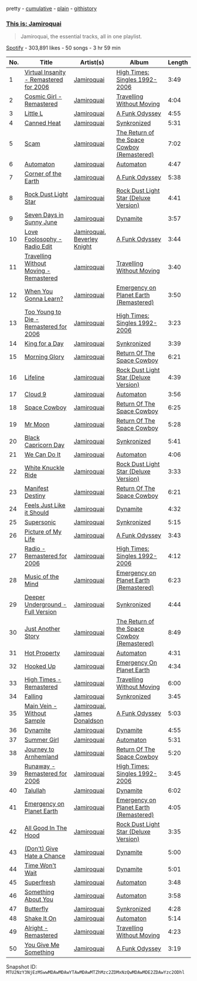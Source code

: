 pretty - [cumulative](/playlists/cumulative/37i9dQZF1DX9OTdoPfdJpF.md) - [plain](/playlists/plain/37i9dQZF1DX9OTdoPfdJpF) - [githistory](https://github.githistory.xyz/mackorone/spotify-playlist-archive/blob/main/playlists/plain/37i9dQZF1DX9OTdoPfdJpF)

### [This is: Jamiroquai](https://open.spotify.com/playlist/37i9dQZF1DX9OTdoPfdJpF)

> Jamiroquai, the essential tracks, all in one playlist.

[Spotify](https://open.spotify.com/user/spotify) - 303,891 likes - 50 songs - 3 hr 59 min

| No. | Title | Artist(s) | Album | Length |
|---|---|---|---|---|
| 1 | [Virtual Insanity \- Remastered for 2006](https://open.spotify.com/track/48mLJqRZT17Q4bQWbDI8j9) | [Jamiroquai](https://open.spotify.com/artist/6J7biCazzYhU3gM9j1wfid) | [High Times: Singles 1992\-2006](https://open.spotify.com/album/0AeQDkYveHw8A74PGBHXVN) | 3:49 |
| 2 | [Cosmic Girl \- Remastered](https://open.spotify.com/track/3nrVwwePAYIRzUNH9ig6mO) | [Jamiroquai](https://open.spotify.com/artist/6J7biCazzYhU3gM9j1wfid) | [Travelling Without Moving](https://open.spotify.com/album/39j0mP1Vx1zRKMLMHhybw3) | 4:04 |
| 3 | [Little L](https://open.spotify.com/track/5sS4g0adkAUXvLJHQ1i2kj) | [Jamiroquai](https://open.spotify.com/artist/6J7biCazzYhU3gM9j1wfid) | [A Funk Odyssey](https://open.spotify.com/album/2M50cB74zAc1lQNlrlYHxY) | 4:55 |
| 4 | [Canned Heat](https://open.spotify.com/track/2u5woInaGB7YASEd1CwGBJ) | [Jamiroquai](https://open.spotify.com/artist/6J7biCazzYhU3gM9j1wfid) | [Synkronized](https://open.spotify.com/album/0rfXEWU67NngRYE58q1aMO) | 5:31 |
| 5 | [Scam](https://open.spotify.com/track/4T8x2UtKR68KNODo133T5c) | [Jamiroquai](https://open.spotify.com/artist/6J7biCazzYhU3gM9j1wfid) | [The Return of the Space Cowboy \(Remastered\)](https://open.spotify.com/album/3emhnEQ76nUUehouSvnGxk) | 7:02 |
| 6 | [Automaton](https://open.spotify.com/track/6twol6GKjrxZ4sBr5Xg6WY) | [Jamiroquai](https://open.spotify.com/artist/6J7biCazzYhU3gM9j1wfid) | [Automaton](https://open.spotify.com/album/05u9asAwf9c8gqIyJratRD) | 4:47 |
| 7 | [Corner of the Earth](https://open.spotify.com/track/3NedXYWKO1O2EqH8yOaM9r) | [Jamiroquai](https://open.spotify.com/artist/6J7biCazzYhU3gM9j1wfid) | [A Funk Odyssey](https://open.spotify.com/album/2M50cB74zAc1lQNlrlYHxY) | 5:38 |
| 8 | [Rock Dust Light Star](https://open.spotify.com/track/3VvDZ5MVRuJ0ZqUA7mETWf) | [Jamiroquai](https://open.spotify.com/artist/6J7biCazzYhU3gM9j1wfid) | [Rock Dust Light Star \(Deluxe Version\)](https://open.spotify.com/album/2A3gZuaBSf7Shq6P1pPseb) | 4:41 |
| 9 | [Seven Days in Sunny June](https://open.spotify.com/track/04hWLKwZKdwl1mZHafiphV) | [Jamiroquai](https://open.spotify.com/artist/6J7biCazzYhU3gM9j1wfid) | [Dynamite](https://open.spotify.com/album/7uG6DZHTBiDlrSXA43WpMb) | 3:57 |
| 10 | [Love Foolosophy \- Radio Edit](https://open.spotify.com/track/0a0KZCfAVPiPs09O6cv4Eo) | [Jamiroquai](https://open.spotify.com/artist/6J7biCazzYhU3gM9j1wfid), [Beverley Knight](https://open.spotify.com/artist/30AzZL0valZQ62OIQiFWvk) | [A Funk Odyssey](https://open.spotify.com/album/2M50cB74zAc1lQNlrlYHxY) | 3:44 |
| 11 | [Travelling Without Moving \- Remastered](https://open.spotify.com/track/2BCkSCoBOgHKP75S0gbatn) | [Jamiroquai](https://open.spotify.com/artist/6J7biCazzYhU3gM9j1wfid) | [Travelling Without Moving](https://open.spotify.com/album/39j0mP1Vx1zRKMLMHhybw3) | 3:40 |
| 12 | [When You Gonna Learn?](https://open.spotify.com/track/09jscLcwa4usINbtfzo5FL) | [Jamiroquai](https://open.spotify.com/artist/6J7biCazzYhU3gM9j1wfid) | [Emergency on Planet Earth \(Remastered\)](https://open.spotify.com/album/0SeTonJJPjy57LqiCDmeEM) | 3:50 |
| 13 | [Too Young to Die \- Remastered for 2006](https://open.spotify.com/track/5aifJSSMQwlLcIjAAqgXNV) | [Jamiroquai](https://open.spotify.com/artist/6J7biCazzYhU3gM9j1wfid) | [High Times: Singles 1992\-2006](https://open.spotify.com/album/0AeQDkYveHw8A74PGBHXVN) | 3:23 |
| 14 | [King for a Day](https://open.spotify.com/track/3ea8Y0xToqqBixYuFpJN10) | [Jamiroquai](https://open.spotify.com/artist/6J7biCazzYhU3gM9j1wfid) | [Synkronized](https://open.spotify.com/album/3JB06rUbAbdK0QEyDM0YKI) | 3:39 |
| 15 | [Morning Glory](https://open.spotify.com/track/6jNQ0Kr4nKQsUHCvDjp7rm) | [Jamiroquai](https://open.spotify.com/artist/6J7biCazzYhU3gM9j1wfid) | [Return Of The Space Cowboy](https://open.spotify.com/album/2Z15Daz2LqAQb1y6Zcki8E) | 6:21 |
| 16 | [Lifeline](https://open.spotify.com/track/1d8zGipaKLEMdVVbODeWNa) | [Jamiroquai](https://open.spotify.com/artist/6J7biCazzYhU3gM9j1wfid) | [Rock Dust Light Star \(Deluxe Version\)](https://open.spotify.com/album/2A3gZuaBSf7Shq6P1pPseb) | 4:39 |
| 17 | [Cloud 9](https://open.spotify.com/track/3ZY9kQ2q0X1II2tiKW6ALQ) | [Jamiroquai](https://open.spotify.com/artist/6J7biCazzYhU3gM9j1wfid) | [Automaton](https://open.spotify.com/album/3dnBOHEPwjqMXSQaoQdXQ7) | 3:56 |
| 18 | [Space Cowboy](https://open.spotify.com/track/6OSUZBGoQJOhbSrmvLrNa8) | [Jamiroquai](https://open.spotify.com/artist/6J7biCazzYhU3gM9j1wfid) | [Return Of The Space Cowboy](https://open.spotify.com/album/2Z15Daz2LqAQb1y6Zcki8E) | 6:25 |
| 19 | [Mr Moon](https://open.spotify.com/track/0pTW037GGgm23Cmg5jXOOs) | [Jamiroquai](https://open.spotify.com/artist/6J7biCazzYhU3gM9j1wfid) | [Return Of The Space Cowboy](https://open.spotify.com/album/2Z15Daz2LqAQb1y6Zcki8E) | 5:28 |
| 20 | [Black Capricorn Day](https://open.spotify.com/track/6Ta7U0fkLJCMO7zHDFrbv5) | [Jamiroquai](https://open.spotify.com/artist/6J7biCazzYhU3gM9j1wfid) | [Synkronized](https://open.spotify.com/album/3JB06rUbAbdK0QEyDM0YKI) | 5:41 |
| 21 | [We Can Do It](https://open.spotify.com/track/3Na3mdryT7b2KTTXoTiuXj) | [Jamiroquai](https://open.spotify.com/artist/6J7biCazzYhU3gM9j1wfid) | [Automaton](https://open.spotify.com/album/3dnBOHEPwjqMXSQaoQdXQ7) | 4:06 |
| 22 | [White Knuckle Ride](https://open.spotify.com/track/3S5hpJP12ubPqrCjEWxCAO) | [Jamiroquai](https://open.spotify.com/artist/6J7biCazzYhU3gM9j1wfid) | [Rock Dust Light Star \(Deluxe Version\)](https://open.spotify.com/album/2A3gZuaBSf7Shq6P1pPseb) | 3:33 |
| 23 | [Manifest Destiny](https://open.spotify.com/track/2pm52NLTt383y889nyGdjr) | [Jamiroquai](https://open.spotify.com/artist/6J7biCazzYhU3gM9j1wfid) | [Return Of The Space Cowboy](https://open.spotify.com/album/2Z15Daz2LqAQb1y6Zcki8E) | 6:21 |
| 24 | [Feels Just Like it Should](https://open.spotify.com/track/7oCg5ZfXXRE61cWQMw0xzk) | [Jamiroquai](https://open.spotify.com/artist/6J7biCazzYhU3gM9j1wfid) | [Dynamite](https://open.spotify.com/album/7uG6DZHTBiDlrSXA43WpMb) | 4:32 |
| 25 | [Supersonic](https://open.spotify.com/track/0g9EZ1WKO6fsKNSEltL6JJ) | [Jamiroquai](https://open.spotify.com/artist/6J7biCazzYhU3gM9j1wfid) | [Synkronized](https://open.spotify.com/album/3JB06rUbAbdK0QEyDM0YKI) | 5:15 |
| 26 | [Picture of My Life](https://open.spotify.com/track/0iiY2Z4a8XuDdLkYszjISq) | [Jamiroquai](https://open.spotify.com/artist/6J7biCazzYhU3gM9j1wfid) | [A Funk Odyssey](https://open.spotify.com/album/2M50cB74zAc1lQNlrlYHxY) | 3:43 |
| 27 | [Radio \- Remastered for 2006](https://open.spotify.com/track/4aDIUdxQJc4QM9VKQF1xzQ) | [Jamiroquai](https://open.spotify.com/artist/6J7biCazzYhU3gM9j1wfid) | [High Times: Singles 1992\-2006](https://open.spotify.com/album/0AeQDkYveHw8A74PGBHXVN) | 4:12 |
| 28 | [Music of the Mind](https://open.spotify.com/track/29uQW0hQQLU39lTYoB9YMo) | [Jamiroquai](https://open.spotify.com/artist/6J7biCazzYhU3gM9j1wfid) | [Emergency on Planet Earth \(Remastered\)](https://open.spotify.com/album/0SeTonJJPjy57LqiCDmeEM) | 6:23 |
| 29 | [Deeper Underground \- Full Version](https://open.spotify.com/track/19x5x7F8SYMfWNiJOmqMUu) | [Jamiroquai](https://open.spotify.com/artist/6J7biCazzYhU3gM9j1wfid) | [Synkronized](https://open.spotify.com/album/3JB06rUbAbdK0QEyDM0YKI) | 4:44 |
| 30 | [Just Another Story](https://open.spotify.com/track/1DLweHBYVlRDMYTGaFtJFR) | [Jamiroquai](https://open.spotify.com/artist/6J7biCazzYhU3gM9j1wfid) | [The Return of the Space Cowboy \(Remastered\)](https://open.spotify.com/album/3emhnEQ76nUUehouSvnGxk) | 8:49 |
| 31 | [Hot Property](https://open.spotify.com/track/5tVPEj86PZDkB500j8btfM) | [Jamiroquai](https://open.spotify.com/artist/6J7biCazzYhU3gM9j1wfid) | [Automaton](https://open.spotify.com/album/3dnBOHEPwjqMXSQaoQdXQ7) | 4:31 |
| 32 | [Hooked Up](https://open.spotify.com/track/5gzoHZ8vOlJlWVDoozTe1D) | [Jamiroquai](https://open.spotify.com/artist/6J7biCazzYhU3gM9j1wfid) | [Emergency On Planet Earth](https://open.spotify.com/album/6m9jfG8iEczP0rBqNsh45j) | 4:34 |
| 33 | [High Times \- Remastered](https://open.spotify.com/track/4LGZzACsdcdtx9FxIukGsS) | [Jamiroquai](https://open.spotify.com/artist/6J7biCazzYhU3gM9j1wfid) | [Travelling Without Moving](https://open.spotify.com/album/39j0mP1Vx1zRKMLMHhybw3) | 6:00 |
| 34 | [Falling](https://open.spotify.com/track/5GWV1AwlBbiwbMu6KdUnr0) | [Jamiroquai](https://open.spotify.com/artist/6J7biCazzYhU3gM9j1wfid) | [Synkronized](https://open.spotify.com/album/3JB06rUbAbdK0QEyDM0YKI) | 3:45 |
| 35 | [Main Vein \- Without Sample](https://open.spotify.com/track/0GwxB7ZLCnxwrImdbLtXin) | [Jamiroquai](https://open.spotify.com/artist/6J7biCazzYhU3gM9j1wfid), [James Donaldson](https://open.spotify.com/artist/3a64PaH2MTn7Q596JQuNJq) | [A Funk Odyssey](https://open.spotify.com/album/2M50cB74zAc1lQNlrlYHxY) | 5:03 |
| 36 | [Dynamite](https://open.spotify.com/track/7cG2z1qlEi0qEtUXm8Yi4q) | [Jamiroquai](https://open.spotify.com/artist/6J7biCazzYhU3gM9j1wfid) | [Dynamite](https://open.spotify.com/album/7uG6DZHTBiDlrSXA43WpMb) | 4:55 |
| 37 | [Summer Girl](https://open.spotify.com/track/7iaHGA2oJKYJIPX4jBy0Sd) | [Jamiroquai](https://open.spotify.com/artist/6J7biCazzYhU3gM9j1wfid) | [Automaton](https://open.spotify.com/album/3dnBOHEPwjqMXSQaoQdXQ7) | 5:31 |
| 38 | [Journey to Arnhemland](https://open.spotify.com/track/0G14wCPepyS67i95jOqZNk) | [Jamiroquai](https://open.spotify.com/artist/6J7biCazzYhU3gM9j1wfid) | [Return Of The Space Cowboy](https://open.spotify.com/album/2Z15Daz2LqAQb1y6Zcki8E) | 5:20 |
| 39 | [Runaway \- Remastered for 2006](https://open.spotify.com/track/6O95QIeonGQReMyDepOvpK) | [Jamiroquai](https://open.spotify.com/artist/6J7biCazzYhU3gM9j1wfid) | [High Times: Singles 1992\-2006](https://open.spotify.com/album/0AeQDkYveHw8A74PGBHXVN) | 3:45 |
| 40 | [Talullah](https://open.spotify.com/track/4WcflQcgsmYXyynZ9Yenfe) | [Jamiroquai](https://open.spotify.com/artist/6J7biCazzYhU3gM9j1wfid) | [Dynamite](https://open.spotify.com/album/7uG6DZHTBiDlrSXA43WpMb) | 6:02 |
| 41 | [Emergency on Planet Earth](https://open.spotify.com/track/0mmI8HaXjgzxrtKDmvAN7R) | [Jamiroquai](https://open.spotify.com/artist/6J7biCazzYhU3gM9j1wfid) | [Emergency on Planet Earth \(Remastered\)](https://open.spotify.com/album/0SeTonJJPjy57LqiCDmeEM) | 4:05 |
| 42 | [All Good In The Hood](https://open.spotify.com/track/5hOVcD2oVR2Ox0W32hHkGO) | [Jamiroquai](https://open.spotify.com/artist/6J7biCazzYhU3gM9j1wfid) | [Rock Dust Light Star \(Deluxe Version\)](https://open.spotify.com/album/2A3gZuaBSf7Shq6P1pPseb) | 3:35 |
| 43 | [\(Don't\) Give Hate a Chance](https://open.spotify.com/track/77YZzLi1eyVUsTchJKmPYT) | [Jamiroquai](https://open.spotify.com/artist/6J7biCazzYhU3gM9j1wfid) | [Dynamite](https://open.spotify.com/album/7uG6DZHTBiDlrSXA43WpMb) | 5:00 |
| 44 | [Time Won't Wait](https://open.spotify.com/track/320jemn3T0wyKW1sxzLz7f) | [Jamiroquai](https://open.spotify.com/artist/6J7biCazzYhU3gM9j1wfid) | [Dynamite](https://open.spotify.com/album/7uG6DZHTBiDlrSXA43WpMb) | 5:01 |
| 45 | [Superfresh](https://open.spotify.com/track/63LV2QbQ2tvynkr4JcakCM) | [Jamiroquai](https://open.spotify.com/artist/6J7biCazzYhU3gM9j1wfid) | [Automaton](https://open.spotify.com/album/3dnBOHEPwjqMXSQaoQdXQ7) | 3:48 |
| 46 | [Something About You](https://open.spotify.com/track/4a0HHREANjq9Y2ymkR1RMz) | [Jamiroquai](https://open.spotify.com/artist/6J7biCazzYhU3gM9j1wfid) | [Automaton](https://open.spotify.com/album/3dnBOHEPwjqMXSQaoQdXQ7) | 3:58 |
| 47 | [Butterfly](https://open.spotify.com/track/7hdJWwioDiL1PwcngbYpzD) | [Jamiroquai](https://open.spotify.com/artist/6J7biCazzYhU3gM9j1wfid) | [Synkronized](https://open.spotify.com/album/0rfXEWU67NngRYE58q1aMO) | 4:28 |
| 48 | [Shake It On](https://open.spotify.com/track/5T0HCN6xFFmcUOeQMSOnO9) | [Jamiroquai](https://open.spotify.com/artist/6J7biCazzYhU3gM9j1wfid) | [Automaton](https://open.spotify.com/album/3dnBOHEPwjqMXSQaoQdXQ7) | 5:14 |
| 49 | [Alright \- Remastered](https://open.spotify.com/track/0cL0AarTZtfSt5Tc3a2ZDN) | [Jamiroquai](https://open.spotify.com/artist/6J7biCazzYhU3gM9j1wfid) | [Travelling Without Moving](https://open.spotify.com/album/39j0mP1Vx1zRKMLMHhybw3) | 4:23 |
| 50 | [You Give Me Something](https://open.spotify.com/track/2oX46s90nkZtTbCowHiWVs) | [Jamiroquai](https://open.spotify.com/artist/6J7biCazzYhU3gM9j1wfid) | [A Funk Odyssey](https://open.spotify.com/album/2M50cB74zAc1lQNlrlYHxY) | 3:19 |

Snapshot ID: `MTU2NzY3NjEzMSwwMDAwMDAwYTAwMDAwMTZhMzc2ZDMxNzQwMDAwMDE2ZDAwYzc2ODhl`